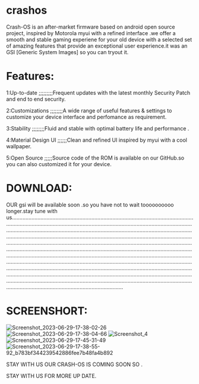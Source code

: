 
# crashos
Crash-OS is an after-market firmware based on android open source project, inspired by Motorola myui with a refined interface .we offer a smooth and stable gaming experiene for your old device with a selected set of amazing features that provide an exceptional user experience.it was an GSI [Generic System Images] so you can tryout it.

# Features:

1:Up-to-date ;;;;;;;;;Frequent updates with the latest monthly Security Patch and end to end security.

2:Customizations ;;;;;;;;A wide range of useful features & settings to customize your device interface and perfomance as requirement.

3:Stability ;;;;;;;;Fluid and stable with optimal battery life and performance .

4:Material Design UI ;;;;;;Clean and refined UI inspired by myui with a cool wallpaper.

5:Open Source ;;;;;Source code of the ROM is available on our GitHub.so you can also customized it for your device.

# DOWNLOAD:
          
OUR gsi will be available soon .so you have not to wait toooooooooo longer.stay tune with us...............................................................................................................................................................................................................................................................................................................................................................................................................................................................................................................................................................................................................................................................................................................................................................................................................................................................................................................................................................................................................................................................................................................................................................................................................................................................................................................................................................................................................................................................................................

# SCREENSHORT:
![Screenshot_2023-06-29-17-38-02-26](https://github.com/alpha7008/crashos/assets/138114447/9aca2c8c-1d21-4668-a137-e81372cc8287)
![Screenshot_2023-06-29-17-38-04-66](https://github.com/alpha7008/crashos/assets/138114447/37a1899e-509f-48ba-bde8-c2a33c3cc317)
![Screenshot_4](https://github.com/alpha7008/crashos/assets/138114447/a82be16a-6c08-4332-b62f-541e2aacefbb)
![Screenshot_2023-06-29-17-45-31-49](https://github.com/alpha7008/crashos/assets/138114447/25704cc6-8481-47e1-96c9-004c36d04230)
![Screenshot_2023-06-29-17-38-55-92_b783bf344239542886fee7b48fa4b892](https://github.com/alpha7008/crashos/assets/138114447/6f626834-e42a-4f84-8087-0f34a980766e)

STAY WITH US OUR CRASH-OS IS COMING SOON SO .

STAY WITH US FOR MORE UP DATE.
